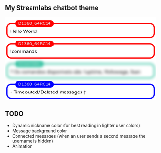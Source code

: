 ## My Streamlabs chatbot theme

![Chat example](./Chat.png)

## TODO

- Dynamic nickname color (for best reading in lighter user colors)
- Message background color
- Connected messages (when an user sends a second message the username is hidden)
- Animation

